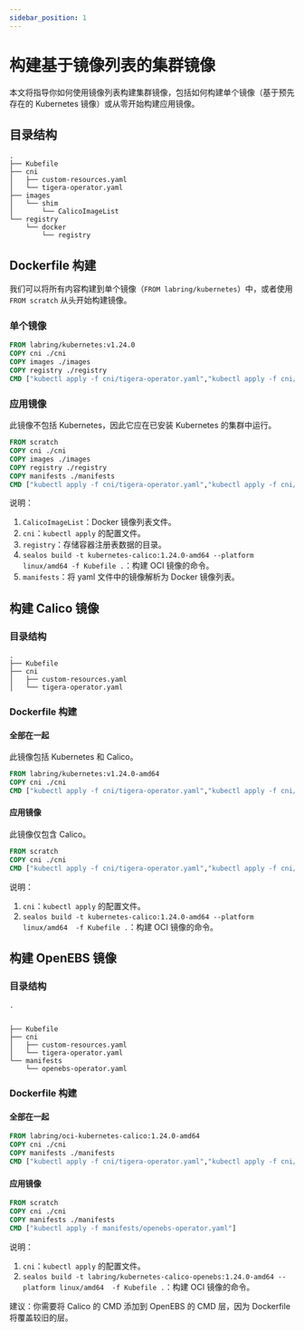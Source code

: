 ```yaml
---
sidebar_position: 1
---
```


# 构建基于镜像列表的集群镜像

本文将指导你如何使用镜像列表构建集群镜像，包括如何构建单个镜像（基于预先存在的 Kubernetes 镜像）或从零开始构建应用镜像。

## 目录结构

```
.
├── Kubefile
├── cni
│   ├── custom-resources.yaml
│   └── tigera-operator.yaml
├── images
│   └── shim
│       └── CalicoImageList
└── registry
    └── docker
        └── registry
```

## Dockerfile 构建

我们可以将所有内容构建到单个镜像（`FROM labring/kubernetes`）中，或者使用 `FROM scratch` 从头开始构建镜像。

### 单个镜像

```dockerfile
FROM labring/kubernetes:v1.24.0
COPY cni ./cni
COPY images ./images
COPY registry ./registry
CMD ["kubectl apply -f cni/tigera-operator.yaml","kubectl apply -f cni/custom-resources.yaml"]
```

### 应用镜像

此镜像不包括 Kubernetes，因此它应在已安装 Kubernetes 的集群中运行。

```dockerfile
FROM scratch
COPY cni ./cni
COPY images ./images
COPY registry ./registry
COPY manifests ./manifests
CMD ["kubectl apply -f cni/tigera-operator.yaml","kubectl apply -f cni/custom-resources.yaml"]
```

说明：

1. `CalicoImageList`：Docker 镜像列表文件。
2. `cni`：`kubectl apply` 的配置文件。
3. `registry`：存储容器注册表数据的目录。
4. `sealos build -t kubernetes-calico:1.24.0-amd64 --platform linux/amd64 -f Kubefile .`：构建 OCI 镜像的命令。
5. `manifests`：将 yaml 文件中的镜像解析为 Docker 镜像列表。

## 构建 Calico 镜像

### 目录结构

```
.
├── Kubefile
├── cni
│   ├── custom-resources.yaml
│   └── tigera-operator.yaml
```

### Dockerfile 构建

#### 全部在一起

此镜像包括 Kubernetes 和 Calico。

```dockerfile
FROM labring/kubernetes:v1.24.0-amd64
COPY cni ./cni
CMD ["kubectl apply -f cni/tigera-operator.yaml","kubectl apply -f cni/custom-resources.yaml"]
```

#### 应用镜像

此镜像仅包含 Calico。

```dockerfile
FROM scratch
COPY cni ./cni
CMD ["kubectl apply -f cni/tigera-operator.yaml","kubectl apply -f cni/custom-resources.yaml"]
```

说明：

1. `cni`：`kubectl apply` 的配置文件。
2. `sealos build -t kubernetes-calico:1.24.0-amd64 --platform linux/amd64  -f Kubefile .`：构建 OCI 镜像的命令。

## 构建 OpenEBS 镜像

### 目录结构

```
.


├── Kubefile
├── cni
│   ├── custom-resources.yaml
│   └── tigera-operator.yaml
└── manifests
    └── openebs-operator.yaml
```

### Dockerfile 构建

#### 全部在一起

```dockerfile
FROM labring/oci-kubernetes-calico:1.24.0-amd64
COPY cni ./cni
COPY manifests ./manifests
CMD ["kubectl apply -f cni/tigera-operator.yaml","kubectl apply -f cni/custom-resources.yaml","kubectl apply -f manifests/openebs-operator.yaml"]
```

#### 应用镜像

```dockerfile
FROM scratch
COPY cni ./cni
COPY manifests ./manifests
CMD ["kubectl apply -f manifests/openebs-operator.yaml"]
```

说明：

1. `cni`：`kubectl apply` 的配置文件。
2. `sealos build -t labring/kubernetes-calico-openebs:1.24.0-amd64 --platform linux/amd64  -f Kubefile .`：构建 OCI 镜像的命令。

建议：你需要将 Calico 的 CMD 添加到 OpenEBS 的 CMD 层，因为 Dockerfile 将覆盖较旧的层。
